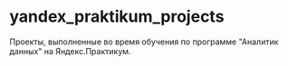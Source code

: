 # yandex_praktikum_projects
Проекты, выполненные во время обучения по программе "Аналитик данных" на Яндекс.Практикум.
